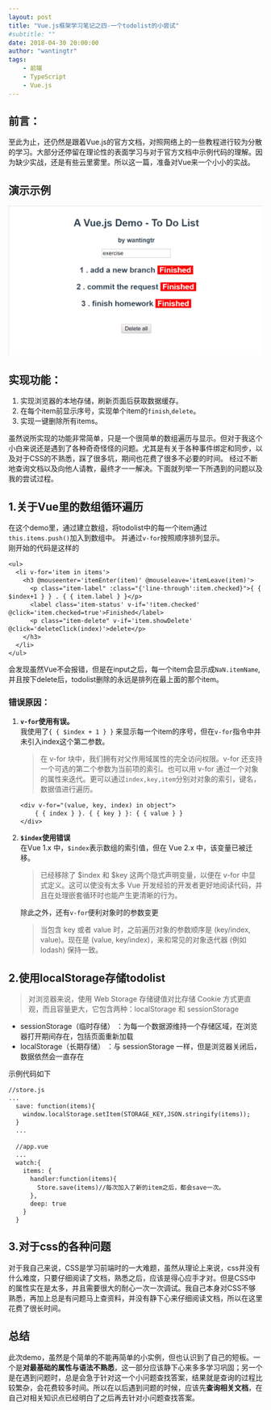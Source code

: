 ```yaml
---
layout: post
title: "Vue.js框架学习笔记之四-一个todolist的小尝试"
#subtitle: ""
date: 2018-04-30 20:00:00
author: "wantingtr"
tags:
    - 前端
    - TypeScript
    - Vue.js
---
```



## 前言：  
至此为止，还仍然是跟着Vue.js的官方文档，对照网络上的一些教程进行较为分散的学习。大部分还停留在理论性的表面学习与对于官方文档中示例代码的理解。因为缺少实战，还是有些云里雾里。所以这一篇，准备对Vue来一个小小的实战。

## 演示示例
![todolist-demo](/img/post/04-vue/todolist.gif)

## 实现功能：
1. 实现浏览器的本地存储，刷新页面后获取数据缓存。
2. 在每个item前显示序号，实现单个item的`finish`,`delete`。
3. 实现一键删除所有items。


虽然说所实现的功能非常简单，只是一个很简单的数组遍历与显示。但对于我这个小白来说还是遇到了各种奇奇怪怪的问题。尤其是有关于各种事件绑定和同步，以及对于CSS的不熟悉，踩了很多坑，期间也花费了很多不必要的时间。
经过不断地查询文档以及向他人请教，最终才一一解决。下面就列举一下所遇到的问题以及我的尝试过程。

## 1.关于Vue里的数组循环遍历
在这个demo里，通过建立数组，将todolist中的每一个item通过`this.items.push()`加入到数组中。
并通过`v-for`按照顺序排列显示。  
刚开始的代码是这样的
```
<ul>
  <li v-for='item in items'>
    <h3 @mouseenter='itemEnter(item)' @mouseleave='itemLeave(item)'>
      <p class="item-label" :class="{'line-through':item.checked}">{ { $index+1 } } . { { item.label } }</p>
      <label class='item-status' v-if='!item.checked' @click='item.checked=true'>Finished</label>
      <p class="item-delete" v-if='item.showDelete' @click='deleteClick(index)'>delete</p>
    </h3>
  </li>
</ul>
```
会发现虽然Vue不会报错，但是在input之后，每一个item会显示成`NaN.itemName`,并且按下delete后，todolist删除的永远是排列在最上面的那个item。

### 错误原因：
1. **`v-for`使用有误。**  
    我使用了`{ { $index + 1 } }` 来显示每一个item的序号，但在`v-for`指令中并未引入index这个第二参数。  

    > 在 v-for 块中，我们拥有对父作用域属性的完全访问权限。v-for 还支持一个可选的第二个参数为当前项的索引。也可以用 v-for 通过一个对象的属性来迭代。更可以通过`index,key,item`分别对对象的索引，键名，数据值进行遍历。

    ```
    <div v-for="(value, key, index) in object">
        { { index } }. { { key } }: { { value } }
    </div>
    ```

2. **`$index`使用错误**  
    在Vue 1.x 中，`$index`表示数组的索引值，但在 Vue 2.x 中，该变量已被迁移。

    > 已经移除了 $index 和 $key 这两个隐式声明变量，以便在 v-for 中显式定义。这可以使没有太多 Vue 开发经验的开发者更好地阅读代码，并且在处理嵌套循环时也能产生更清晰的行为。

    除此之外，还有`v-for`便利对象时的参数变更
    > 当包含 key 或者 value 时，之前遍历对象的参数顺序是 (key/index, value)。现在是 (value, key/index)，来和常见的对象迭代器 (例如 lodash) 保持一致。

## 2.使用localStorage存储todolist

> 对浏览器来说，使用 Web Storage 存储键值对比存储 Cookie 方式更直观，而且容量更大，它包含两种：localStorage 和 sessionStorage
- sessionStorage（临时存储） ：为每一个数据源维持一个存储区域，在浏览器打开期间存在，包括页面重新加载
- localStorage（长期存储） ：与 sessionStorage 一样，但是浏览器关闭后，数据依然会一直存在

示例代码如下

```
//store.js
...
  save: function(items){
    window.localStorage.setItem(STORAGE_KEY,JSON.stringify(items));
  }
  ...

  //app.vue
  ...
  watch:{
    items: {
      handler:function(items){
        Store.save(items)//每次加入了新的item之后，都会save一次。
      },
      deep: true
    }
  }

```

## 3.对于css的各种问题
对于我自己来说，CSS是学习前端时的一大难题，虽然从理论上来说，css并没有什么难度，只要仔细阅读了文档，熟悉之后，应该是得心应手才对。但是CSS中的属性实在是太多，并且需要很大的耐心一次一次调试。我自己本身对CSS不够熟悉，再加上总是有问题马上查资料，并没有静下心来仔细阅读文档，所以在这里花费了很长时间。


## 总结

此次demo，虽然是个简单的不能再简单的小实例，但也认识到了自己的短板。一个是**对最基础的属性与语法不熟悉**，这一部分应该静下心来多多学习巩固；另一个是在遇到问题时，总是会急于针对这一个小问题查找答案，结果就是查询的过程比较繁杂，会花费较多时间。所以在以后遇到问题的时候，应该先**查询相关文档**，在自己对相关知识点已经明白了之后再去针对小问题查找答案。
